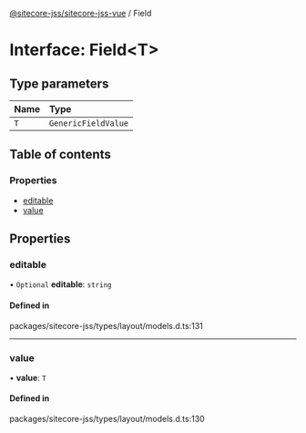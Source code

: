 [@sitecore-jss/sitecore-jss-vue](../README.md) / Field

# Interface: Field\<T\>

## Type parameters

| Name | Type |
| :------ | :------ |
| `T` | `GenericFieldValue` |

## Table of contents

### Properties

- [editable](Field.md#editable)
- [value](Field.md#value)

## Properties

### editable

• `Optional` **editable**: `string`

#### Defined in

packages/sitecore-jss/types/layout/models.d.ts:131

___

### value

• **value**: `T`

#### Defined in

packages/sitecore-jss/types/layout/models.d.ts:130
